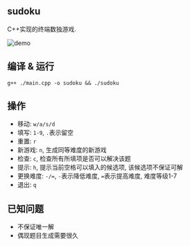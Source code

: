 ## sudoku

C++实现的终端数独游戏.

![demo](https://bu.dusays.com/2023/03/06/64056316539d1.png)

## 编译 & 运行

```shell
g++ ./main.cpp -o sudoku && ./sudoku
```

## 操作

- 移动: `w/a/s/d`
- 填写: `1-9`, `.`表示留空
- 重置: `r`
- 新游戏: `n`, 生成同等难度的新游戏
- 检查: `c`, 检查所有所填项是否可以解决该题
- 提示: `h`, 提示当前空格可以填入的候选项, 该候选项不保证可解
- 更换难度: `-/=`, `-`表示降低难度, `=`表示提高难度, 难度等级1-7
- 退出: `q`

## 已知问题

- 不保证唯一解
- 偶现题目生成需要很久
